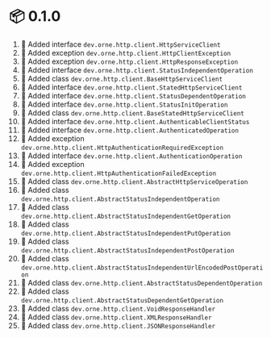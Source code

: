 # :package: 0.1.0

01. :gift: Added interface `dev.orne.http.client.HttpServiceClient`
01. :gift: Added exception `dev.orne.http.client.HttpClientException`
01. :gift: Added exception `dev.orne.http.client.HttpResponseException`
01. :gift: Added interface `dev.orne.http.client.StatusIndependentOperation`
01. :gift: Added class `dev.orne.http.client.BaseHttpServiceClient`
01. :gift: Added interface `dev.orne.http.client.StatedHttpServiceClient`
01. :gift: Added interface `dev.orne.http.client.StatusDependentOperation`
01. :gift: Added interface `dev.orne.http.client.StatusInitOperation`
01. :gift: Added class `dev.orne.http.client.BaseStatedHttpServiceClient`
01. :gift: Added interface `dev.orne.http.client.AuthenticableClientStatus`
01. :gift: Added interface `dev.orne.http.client.AuthenticatedOperation`
01. :gift: Added exception `dev.orne.http.client.HttpAuthenticationRequiredException`
01. :gift: Added interface `dev.orne.http.client.AuthenticationOperation`
01. :gift: Added exception `dev.orne.http.client.HttpAuthenticationFailedException`
01. :gift: Added class `dev.orne.http.client.AbstractHttpServiceOperation`
01. :gift: Added class `dev.orne.http.client.AbstractStatusIndependentOperation`
01. :gift: Added class `dev.orne.http.client.AbstractStatusIndependentGetOperation`
01. :gift: Added class `dev.orne.http.client.AbstractStatusIndependentPutOperation`
01. :gift: Added class `dev.orne.http.client.AbstractStatusIndependentPostOperation`
01. :gift: Added class `dev.orne.http.client.AbstractStatusIndependentUrlEncodedPostOperation`
01. :gift: Added class `dev.orne.http.client.AbstractStatusDependentOperation`
01. :gift: Added class `dev.orne.http.client.AbstractStatusDependentGetOperation`
01. :gift: Added class `dev.orne.http.client.VoidResponseHandler`
01. :gift: Added class `dev.orne.http.client.XMLResponseHandler`
01. :gift: Added class `dev.orne.http.client.JSONResponseHandler`

